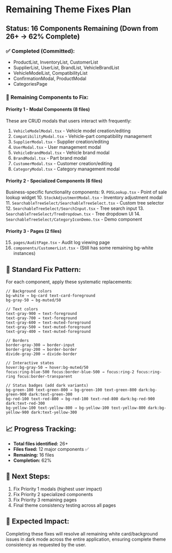 # Remaining Theme Fixes Plan

## Status: 16 Components Remaining (Down from 26+ → 62% Complete)

### ✅ **Completed (Committed):**
- ProductList, InventoryList, CustomerList
- SupplierList, UserList, BrandList, VehicleBrandList  
- VehicleModelList, CompatibilityList
- ConfirmationModal, ProductModal
- CategoriesPage

### 🔄 **Remaining Components to Fix:**

#### **Priority 1 - Modal Components (8 files)**
These are CRUD modals that users interact with frequently:
1. `VehicleModelModal.tsx` - Vehicle model creation/editing
2. `CompatibilityModal.tsx` - Vehicle-part compatibility management
3. `SupplierModal.tsx` - Supplier creation/editing
4. `UserModal.tsx` - User management modal
5. `VehicleBrandModal.tsx` - Vehicle brand modal
6. `BrandModal.tsx` - Part brand modal
7. `CustomerModal.tsx` - Customer creation/editing
8. `CategoryModal.tsx` - Category management modal

#### **Priority 2 - Specialized Components (6 files)**
Business-specific functionality components:
9. `POSLookup.tsx` - Point of sale lookup widget
10. `StockAdjustmentModal.tsx` - Inventory adjustment modal
11. `SearchableTreeSelect/SearchableTreeSelect.tsx` - Custom tree selector
12. `SearchableTreeSelect/SearchInput.tsx` - Tree search input
13. `SearchableTreeSelect/TreeDropdown.tsx` - Tree dropdown UI
14. `SearchableTreeSelect/CategoryIconDemo.tsx` - Demo component

#### **Priority 3 - Pages (2 files)**
15. `pages/AuditPage.tsx` - Audit log viewing page
16. `components/CustomerList.tsx` - (Still has some remaining bg-white instances)

## 🔧 **Standard Fix Pattern:**

For each component, apply these systematic replacements:

```tsx
// Background colors
bg-white → bg-card text-card-foreground
bg-gray-50 → bg-muted/50

// Text colors  
text-gray-900 → text-foreground
text-gray-700 → text-foreground
text-gray-600 → text-muted-foreground
text-gray-500 → text-muted-foreground
text-gray-400 → text-muted-foreground

// Borders
border-gray-300 → border-input
border-gray-200 → border-border
divide-gray-200 → divide-border

// Interactive states
hover:bg-gray-50 → hover:bg-muted/50
focus:ring-blue-500 focus:border-blue-500 → focus:ring-2 focus:ring-ring focus:border-transparent

// Status badges (add dark variants)
bg-green-100 text-green-800 → bg-green-100 text-green-800 dark:bg-green-900 dark:text-green-300
bg-red-100 text-red-800 → bg-red-100 text-red-800 dark:bg-red-900 dark:text-red-300
bg-yellow-100 text-yellow-800 → bg-yellow-100 text-yellow-800 dark:bg-yellow-900 dark:text-yellow-300
```

## 📈 **Progress Tracking:**
- **Total files identified:** 26+
- **Files fixed:** 12 major components ✅
- **Remaining:** 16 files 
- **Completion:** 62%

## 🎯 **Next Steps:**
1. Fix Priority 1 modals (highest user impact)
2. Fix Priority 2 specialized components 
3. Fix Priority 3 remaining pages
4. Final theme consistency testing across all pages

## 🚀 **Expected Impact:**
Completing these fixes will resolve all remaining white card/background issues in dark mode across the entire application, ensuring complete theme consistency as requested by the user.